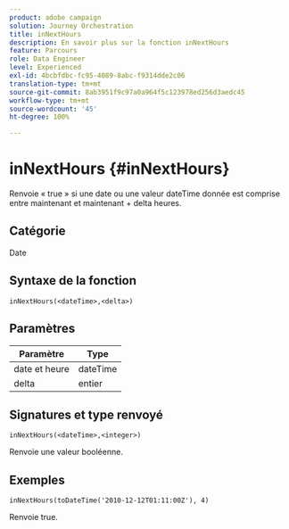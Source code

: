 ```yaml
---
product: adobe campaign
solution: Journey Orchestration
title: inNextHours
description: En savoir plus sur la fonction inNextHours
feature: Parcours
role: Data Engineer
level: Experienced
exl-id: 4bcbfdbc-fc95-4089-8abc-f9314dde2c06
translation-type: tm+mt
source-git-commit: 8ab3951f9c97a0a964f5c123978ed256d3aedc45
workflow-type: tm+mt
source-wordcount: '45'
ht-degree: 100%

---
```


# inNextHours {#inNextHours}

Renvoie « true » si une date ou une valeur dateTime donnée est comprise entre maintenant et maintenant + delta heures.

## Catégorie

Date

## Syntaxe de la fonction

`inNextHours(<dateTime>,<delta>)`

## Paramètres

| Paramètre | Type |
|-----------|------------------|
| date et heure | dateTime |
| delta | entier |

## Signatures et type renvoyé

`inNextHours(<dateTime>,<integer>)`

Renvoie une valeur booléenne.

## Exemples

`inNextHours(toDateTime('2010-12-12T01:11:00Z'), 4)`

Renvoie true.
